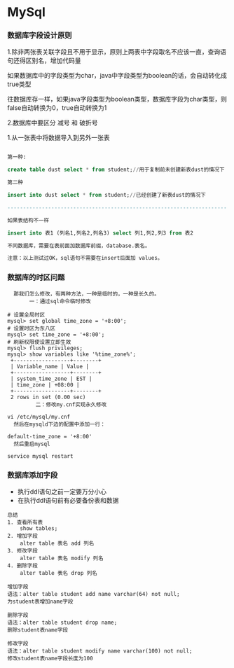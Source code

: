 # MySql

### 数据库字段设计原则

1.除非两张表关联字段且不用于显示，原则上两表中字段取名不应该一直，查询语句还得区别名，增加代码量	



如果数据库中的字段类型为char，java中字段类型为boolean的话，会自动转化成true类型

往数据库存一样，如果java字段类型为boolean类型，数据库字段为char类型，则false自动转换为0，true自动转换为1



2.数据库中要区分 减号 和 破折号



1.从一张表中将数据导入到另外一张表

```sql

第一种:

create table dust select * from student;//用于复制前未创建新表dust的情况下

第二种

insert into dust select * from student;//已经创建了新表dust的情况下

----------------------------------------------------------------------

如果表结构不一样

insert into 表1 (列名1,列名2,列名3) select 列1,列2,列3 from 表2

不同数据库，需要在表前面加数据库前缀，database.表名。

注意：以上测试过OK，sql语句不需要在insert后面加 values。

```



### 数据库的时区问题

```mysql
  那我们怎么修改，有两种方法，一种是临时的，一种是长久的。
       一：通过sql命令临时修改

# 设置全局时区 
mysql> set global time_zone = '+8:00';
# 设置时区为东八区 
mysql> set time_zone = '+8:00'; 
# 刷新权限使设置立即生效 
mysql> flush privileges; 
mysql> show variables like '%time_zone%';
 +------------------+--------+
 | Variable_name | Value |
 +------------------+--------+
 | system_time_zone | EST |
 | time_zone | +08:00 | 
 +------------------+--------+
 2 rows in set (0.00 sec)
         二：修改my.cnf实现永久修改

vi /etc/mysql/my.cnf
  然后在mysqld下边的配置中添加一行：

default-time_zone = '+8:00'
  然后重启mysql

service mysql restart
```



### 数据库添加字段

- 执行ddl语句之前一定要万分小心
- 在执行ddl语句前有必要备份表和数据

```JS
总结
1. 查看所有表
    show tables; 
2. 增加字段
    alter table 表名 add 列名  
3. 修改字段 
    alter table 表名 modify 列名  
4. 删除字段
    alter table 表名 drop 列名
    
增加字段
语法：alter table student add name varchar(64) not null;
为student表增加name字段

删除字段
语法：alter table student drop name;
删除student表name字段

修改字段
语法：alter table student modify name varchar(100) not null;
修改student表name字段长度为100
```

